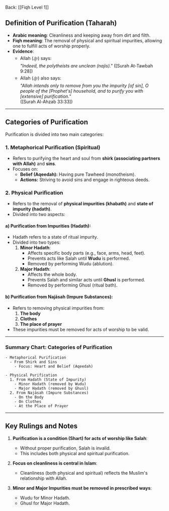 Back: [[Fiqh Level 1]]

## **Definition of Purification (Taharah)**
- **Arabic meaning**: Cleanliness and keeping away from dirt and filth.  
- **Fiqh meaning**: The removal of physical and spiritual impurities, allowing one to fulfill acts of worship properly.  
- **Evidence**:  
  - Allah (ﷻ) says:  
    _"Indeed, the polytheists are unclean (najis)."_  ([Surah At-Tawbah 9:28])  
  - Allah (ﷻ) also says:  
    _"Allah intends only to remove from you the impurity [of sin], O people of the [Prophet's] household, and to purify you with [extensive] purification."_  
    ([Surah Al-Ahzab 33:33])  

---

## **Categories of Purification**
Purification is divided into two main categories:

### **1. Metaphorical Purification (Spiritual)**
- Refers to purifying the heart and soul from **shirk (associating partners with Allah)** and **sins**.
- Focuses on:  
  - **Belief (Aqeedah):** Having pure Tawheed (monotheism).  
  - **Actions:** Striving to avoid sins and engage in righteous deeds.  

### **2. Physical Purification**
- Refers to the removal of **physical impurities (khabath)** and **state of impurity (hadath)**.  
- Divided into two aspects:  

#### **a) Purification from Impurities (Hadath):**
- Hadath refers to a state of ritual impurity.
- Divided into two types:  
  1. **Minor Hadath**:  
     - Affects specific body parts (e.g., face, arms, head, feet).  
     - Prevents acts like Salah until **Wudu** is performed.  
     - Removed by performing Wudu (ablution).  
  2. **Major Hadath**:  
     - Affects the whole body.  
     - Prevents Salah and similar acts until **Ghusl** is performed.  
     - Removed by performing Ghusl (ritual bath).  

#### **b) Purification from Najāsah (Impure Substances):**
- Refers to removing physical impurities from:  
  1. **The body**  
  2. **Clothes**  
  3. **The place of prayer**  
- These impurities must be removed for acts of worship to be valid.

---

### **Summary Chart: Categories of Purification**

```plaintext
- Metaphorical Purification
  - From Shirk and Sins
    - Focus: Heart and Belief (Aqeedah)
    
- Physical Purification
  1. From Hadath (State of Impurity)
    - Minor Hadath (removed by Wudu)
    - Major Hadath (removed by Ghusl)
  2. From Najāsah (Impure Substances)
    - On the Body
    - On Clothes
    - At the Place of Prayer
```

---

## **Key Rulings and Notes**
1. **Purification is a condition (Shart) for acts of worship like Salah**:  
   - Without proper purification, Salah is invalid.  
   - This includes both physical and spiritual purification.  

2. **Focus on cleanliness is central in Islam**:  
   - Cleanliness (both physical and spiritual) reflects the Muslim's relationship with Allah.  

3. **Minor and Major Impurities must be removed in prescribed ways**:  
   - Wudu for Minor Hadath.  
   - Ghusl for Major Hadath.  
